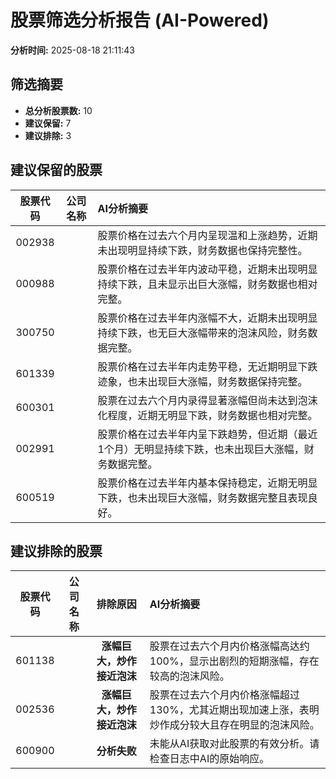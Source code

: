 # 股票筛选分析报告 (AI-Powered)

**分析时间:** 2025-08-18 21:11:43

## 筛选摘要

- **总分析股票数:** 10
- **建议保留:** 7
- **建议排除:** 3

## 建议保留的股票

| 股票代码 | 公司名称 | AI分析摘要 |
|:---:|:---:|:---|
| 002938 |  | 股票价格在过去六个月内呈现温和上涨趋势，近期未出现明显持续下跌，财务数据也保持完整性。 |
| 000988 |  | 股票价格在过去半年内波动平稳，近期未出现明显持续下跌，且未显示出巨大涨幅，财务数据也相对完整。 |
| 300750 |  | 股票价格在过去半年内涨幅不大，近期未出现明显持续下跌，也无巨大涨幅带来的泡沫风险，财务数据完整。 |
| 601339 |  | 股票价格在过去半年内走势平稳，无近期明显下跌迹象，也未出现巨大涨幅，财务数据保持完整。 |
| 600301 |  | 股票在过去六个月内录得显著涨幅但尚未达到泡沫化程度，近期无明显下跌，财务数据也相对完整。 |
| 002991 |  | 股票价格在过去半年内呈下跌趋势，但近期（最近1个月）无明显持续下跌，也未出现巨大涨幅，财务数据完整。 |
| 600519 |  | 股票价格在过去半年内基本保持稳定，近期无明显下跌，也未出现巨大涨幅，财务数据完整且表现良好。 |

## 建议排除的股票

| 股票代码 | 公司名称 | 排除原因 | AI分析摘要 |
|:---:|:---:|:---:|:---|
| 601138 |  | **涨幅巨大，炒作接近泡沫** | 股票在过去六个月内价格涨幅高达约100%，显示出剧烈的短期涨幅，存在较高的泡沫风险。 |
| 002536 |  | **涨幅巨大，炒作接近泡沫** | 股票在过去六个月内价格涨幅超过130%，尤其近期出现加速上涨，表明炒作成分较大且存在明显的泡沫风险。 |
| 600900 |  | **分析失败** | 未能从AI获取对此股票的有效分析。请检查日志中AI的原始响应。 |
